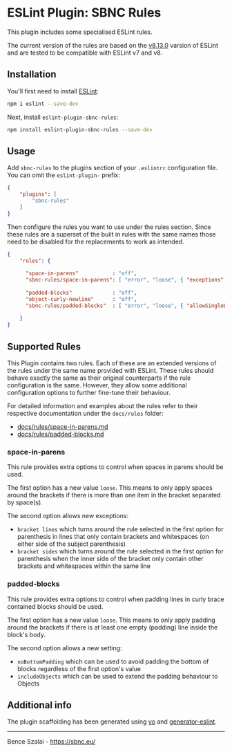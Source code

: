# ESLint Plugin: SBNC Rules

This plugin includes some specialised ESLint rules.

The current version of the rules are based on the [v8.13.0](https://github.com/eslint/eslint/releases/tag/v8.13.0) varsion of ESLint and are tested to be compatible with ESLint v7 and v8.

## Installation

You'll first need to install [ESLint](https://eslint.org/):

```sh
npm i eslint --save-dev
```

Next, install `eslint-plugin-sbnc-rules`:

```sh
npm install eslint-plugin-sbnc-rules --save-dev
```

## Usage

Add `sbnc-rules` to the plugins section of your `.eslintrc` configuration file. You can omit the `eslint-plugin-` prefix:

```json
{
    "plugins": [
        "sbnc-rules"
    ]
}
```


Then configure the rules you want to use under the rules section. Since these rules are a superset of the built in rules with the same names those need to be disabled for the replacements to work as intended.

```json
{
    "rules": {
      
      "space-in-parens"           : "off",
      "sbnc-rules/space-in-parens": [ "error", "loose", { "exceptions": ["bracket sides"] } ],
      
      "padded-blocks"             : "off",
      "object-curly-newline"      : "off",
      "sbnc-rules/padded-blocks"  : [ "error", "loose", { "allowSingleLineBlocks": true, "noBottomPadding": true, "includeObjects": true } ]
      
    }
}
```

## Supported Rules

This Plugin contains two rules. Each of these are an extended versions of the rules under the same name provided with ESLint. These rules should behave exactly the same as their original counterparts if the rule configuration is the same. However, they allow some additional configuration options to further fine-tune their behaviour.

For detailed information and examples about the rules refer to their respective documentation under the `docs/rules` folder:
* [docs/rules/space-in-parens.md](https://github.com/BenceSzalai/eslint-plugin-sbnc-rules/blob/main/docs/rules/space-in-parens.md)
* [docs/rules/padded-blocks.md](https://github.com/BenceSzalai/eslint-plugin-sbnc-rules/blob/main/docs/rules/padded-blocks.md)

### space-in-parens

This rule provides extra options to control when spaces in parens should be used.

The first option has a new value `loose`. This means to only apply spaces around the brackets if there is more than one item in the bracket separated by space(s).

The second option allows new exceptions:
 * `bracket lines` which turns around the rule selected in the first option for parenthesis in lines that only contain brackets and whitespaces (on either side of the subject parenthesis)
 * `bracket sides` which turns around the rule selected in the first option for parenthesis when the inner side of the bracket only contain other brackets and whitespaces within the same line

### padded-blocks

This rule provides extra options to control when padding lines in curly brace contained blocks should be used.

The first option has a new value `loose`. This means to only apply padding around the brackets if there is at least one empty (padding) line inside the block's body.

The second option allows a new setting:
* `noBottomPadding` which can be used to avoid padding the bottom of blocks regardless of the first option's value
* `includeObjects` which can be used to extend the padding behaviour to Objects

## Additional info

The plugin scaffolding has been generated using [yo](https://www.npmjs.com/package/yo) and [generator-eslint](https://www.npmjs.com/package/generator-eslint).

***

Bence Szalai - https://sbnc.eu/

